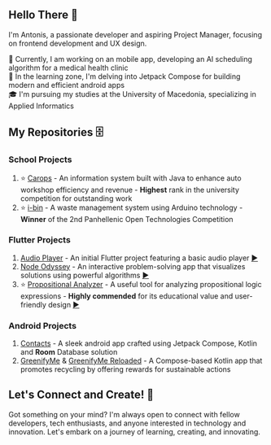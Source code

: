 ## Hello There 👋

I'm Antonis, a passionate developer and aspiring Project Manager, focusing on frontend development and UX design.

🚧 Currently, I am working on an mobile app, developing an AI scheduling algorithm for a medical health clinic<br>
🌱 In the learning zone, I'm delving into Jetpack Compose for building modern and efficient android apps<br>
🎓 I'm pursuing my studies at the University of Macedonia, specializing in Applied Informatics<br>

## My Repositories 🗄️

### School Projects

1. ⭐ [Carops](https://github.com/TonyGnk/CarOpsJavaProject) - An information system built with Java to enhance auto workshop efficiency and revenue - **Highest** rank in the university competition for outstanding work
2. ⭐ [i-bin](https://github.com/TonyGnk/i-bin) - A waste management system using Arduino technology - **Winner** of the 2nd Panhellenic Open Technologies Competition

### Flutter Projects

1. [Audio Player](https://github.com/TonyGnk/Basic-Music-Player-with-Flutter) - An initial Flutter project featuring a basic audio player [▶️](https://tonygnk.github.io/flutter-audio-player/)
2. [Node Odyssey](https://github.com/TonyGnk/Node-Odyssey) - An interactive problem-solving app that visualizes solutions using powerful algorithms [▶️](https://tonygnk.github.io/Node-Odyssey/)
3. ⭐ [Propositional Analyzer](https://github.com/TonyGnk/propositional_analyzer) - A useful tool for analyzing propositional logic expressions - **Highly commended** for its educational value and user-friendly design [▶️](https://tonygnk.github.io/propositional_analyzer/)

### Android Projects

1. [Contacts](https://github.com/TonyGnk/compose-contacts/tree/master) - A sleek android app crafted using Jetpack Compose, Kotlin and **Room** Database solution
2. [GreenifyMe](https://github.com/TonyGnk/greenify-me) & [GreenifyMe Reloaded](https://github.com/TonyGnk/greenify-me-reloaded)  - A Compose-based Kotlin app that promotes recycling by offering rewards for sustainable actions

## Let's Connect and Create! 🚀

Got something on your mind? I'm always open to connect with fellow developers, tech enthusiasts, and anyone interested in technology and innovation. Let's embark on a journey of learning, creating, and innovating.
